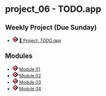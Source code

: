 # project_06 - TODO.app

## Weekly Project (Due Sunday)
- ![FSA](/logo.png) [🔬 Project: *TODO.app*]()

## Modules

- ![FSA](/logo.png) [Module 01](module_01)
- ![FSA](/logo.png) [Module 02](module_02)
- ![FSA](/logo.png) [Module 03](module_03)
- ![FSA](/logo.png) [Module 04](module_04)
<!-- - ![FSA](/logo.png) [Module 05](module_05) -->
<!-- - ![FSA](/logo.png) [Review](review) -->